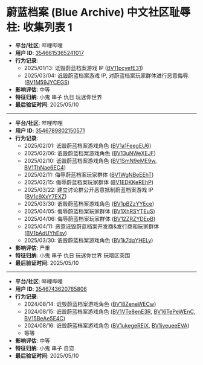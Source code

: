 # 蔚蓝档案 (Blue Archive) 中文社区耻辱柱: 收集列表 1

- **平台/社区**: 哔哩哔哩
- **用户 ID**: [3546615365241017](https://space.bilibili.com/3546615365241017)
- **行为记录**: 
  - 2025/01/13: 诋毁蔚蓝档案游戏 IP \([BV11pcyefE31](https://www.bilibili.com/video/BV11pcyefE31)\)
  - 2025/03/04: 诋毁蔚蓝档案游戏 IP, 对蔚蓝档案玩家群体进行恶意侮辱. \([BV1M59JYCEGS](https://www.bilibili.com/video/BV1M59JYCEGS/)\)
- **影响评估**: 中等
- **特征归纳**: 小鬼 串子 仇日 玩迷你世界
- **最后验证时间**: 2025/05/10

---

- **平台/社区**: 哔哩哔哩
- **用户 ID**: [3546789802150571](https://space.bilibili.com/3546789802150571)
- **行为记录**: 
  - 2025/02/01: 诋毁蔚蓝档案游戏角色 \([BV1a1FeegEU6](https://www.bilibili.com/video/BV1a1FeegEU6)\)
  - 2025/02/06: 诋毁蔚蓝档案游戏角色 \([BV13uNWeXEJF](https://www.bilibili.com/video/BV13uNWeXEJF)\)
  - 2025/02/10: 诋毁蔚蓝档案游戏角色 \([BV1SmN9eME9w](https://www.bilibili.com/video/BV1SmN9eME9w), [BV1ThNae6EC4](https://www.bilibili.com/video/BV1ThNae6EC4)\)
  - 2025/02/11: 侮辱蔚蓝档案玩家群体 \([BV1WgNBeEEhT](https://www.bilibili.com/video/BV1WgNBeEEhT)\)
  - 2025/02/15: 侮辱蔚蓝档案玩家群体 \([BV1EDKKeREhP](https://www.bilibili.com/video/BV1EDKKeREhP)\)
  - 2025/03/22: 建立讨论群公开恶意抵制蔚蓝档案游戏 IP \([BV1c9XxY7EXZ](https://www.bilibili.com/video/BV1c9XxY7EXZ)\)
  - 2025/03/30: 诋毁蔚蓝档案游戏角色 \([BV1pBZzYYEce](https://www.bilibili.com/video/BV1pBZzYYEce)\)
  - 2025/04/05: 侮辱蔚蓝档案玩家群体 \([BV1XhRSYTEuS](https://www.bilibili.com/video/BV1XhRSYTEuS)\)
  - 2025/04/06: 侮辱蔚蓝档案玩家群体 \([BV12ZRZYDEpB](https://www.bilibili.com/video/BV12ZRZYDEpB)\)
  - 2025/04/11: 恶意诋毁蔚蓝档案开发商&发行商和玩家群体 \([BV1bAdUYhEsv](https://www.bilibili.com/video/BV1bAdUYhEsv)\)
  - 2025/03/30: 诋毁蔚蓝档案游戏角色 \([BV1k7dqYHELy](https://www.bilibili.com/video/BV1k7dqYHELy)\)
- **影响评估**: 严重
- **特征归纳**: 小鬼 串子 仇日 玩迷你世界 玩暗区突围
- **最后验证时间**: 2025/05/10

---

- **平台/社区**: 哔哩哔哩
- **用户 ID**: [3546743620765806](https://space.bilibili.com/3546743620765806)
- **行为记录**: 
  - 2024/08/14: 诋毁蔚蓝档案游戏角色 \([BV18ZeneWECw](https://www.bilibili.com/video/BV18ZeneWECw)\)
  - 2024/08/15: 诋毁蔚蓝档案游戏角色 \([BV1VTe8enE3R](https://www.bilibili.com/video/BV1VTe8enE3R), [BV16TePeWEnC](https://www.bilibili.com/video/BV16TePeWEnC), [BV15BeAe5E4C](https://www.bilibili.com/video/BV15BeAe5E4C)\)
  - 2024/08/16: 诋毁蔚蓝档案游戏角色 \([BV1ukegeREjX](https://www.bilibili.com/video/BV1ukegeREjX), [BV1jyeueeEVA](https://www.bilibili.com/video/BV1jyeueeEVA)\)
  - 等等
- **影响评估**: 中等
- **特征归纳**: 小鬼 串子 自恋
- **最后验证时间**: 2025/05/10